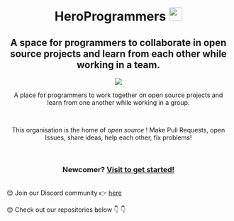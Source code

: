 <h1 align="center"> HeroProgrammers <img src="https://c.tenor.com/Wx9IEmZZXSoAAAAi/hi.gif" width="30px"></h1>

<h2 align="center">A space for programmers to collaborate in open source projects and learn from each other while working in a team.</h2>
<p align="center">
    <img src="https://i.postimg.cc/nLS8wRKg/heroprogrammers.png"  />
</p>

<div align=center>
    <p>A place for programmers to work together on open source projects and learn from one another while working in a group. </p>
    <br />
    <p>This organisation is the home of <i> open source </i> ! Make Pull Requests, open Issues, share ideas, help each other, fix problems!</p>
    <br />
    <h3><b>Newcomer?</b> <a href="https://github.com/HeroProgrammers/Welcome" target="_blank">Visit to get started!</a></h3>
</div>
<br>
😊 Join our Discord community 👉 <a href="https://discord.gg/A8JG8K9TAk">here</a>

😊 Check out our repositories below 👇 👇
